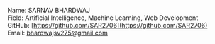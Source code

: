 Name: SARNAV BHARDWAJ  
Field: Artificial Intelligence, Machine Learning, Web Development  
GitHub: [https://github.com/SAR2706](https://github.com/SAR2706)  
Email: bhardwajsv275@gmail.com
